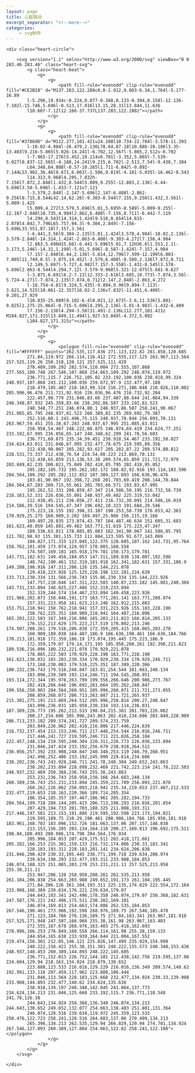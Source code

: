 ```yaml
---
layout: page
title: 心脏跳动
excerpt_separator: "<!--more-->"
categories:
     - svg制作
---
```


<!--more-->
<style>
      .heart-circle {
            position: relative;
            width: 25em;
            height: 25em;
            margin: 0 auto;
            overflow: hidden;
            background-color: #243C43;
            border-radius: 100%;
        }

        .heart-svg {
            overflow: hidden;
            border-radius: 100%;
        }

        .heart-beat {
            animation: beatBeat 800ms ease alternate infinite;
            transform-origin: center center;
        }

        @keyframes beatBeat {
            0% {
                transform: scale(1.3);

            }
            80% {
                transfom: scale(1.4);
            }
            100% {
                transform: scale(1.6);
                transition-property: transform;
                transition-duration: 3s;
            }
        }
</style>

    <div class="heart-circle">

        <svg version="1.1" xmlns="http://www.w3.org/2000/svg" viewBox="0 0 283.46 283.46" class="heart-svg">
            <g class="heart-beat">
                <g>
                    <g>
                        <path fill-rule="evenodd" clip-rule="evenodd" fill="#CE2B28" d="M137.283,122.288c0,0-2.912,0.803-6.34,1.764l-5.177-16.89
			l-5.296,19.934c-0.224,0.077-0.368,0.133-0.394,0.158l-12.136-7.102l-15.746,5.696l-0.513,17.016l13.15,28.31l13.844,11.636
			l18.607-7.12l12.166-37.737L137.283,122.288z"></path>
                    </g>
                </g>
                <g>
                    <g>
                        <path fill-rule="evenodd" clip-rule="evenodd" fill="#37869D" d="M112.277,101.421v24.208l10.734-22.784l-3.578-11.393
			l-10.02-4.984l-26.479,2.136L78.64,87.18l10.886-10.106l3.35-13.403l9.216-5.865l5.026-14.241l-6.702,12.567l-5.865,2.512v-6.702
			l-7.965-17.276l5.452,18.114v6.701l-3.352,5.865l-7.539-5.027l0.837-12.565l-4.188,14.241l9.215,6.702l-2.513,7.54l-9.438,7.384
			L64.348,64.888l-0.57-10.265l1.711-6.842l-0.892-7.144L53.902,36.46l9.671,6.063l-1.506,9.819l-4.181-5.035l-16.462-8.543
			l14.313,9.968l4.295,7.832h-7.156l7.872,2.848l1.432,8.544l5.009,9.255l-12.883,2.136l-6.44-5.696l3.58-5.696l-1.433-7.121v7.121
			l-3.579,2.848l-2.147-5.696l2.147-6.408l-2.862-9.256l0.715,8.544L42.14,62.26l-9.303-8.544l7.155,9.256l1.432,3.561l-5.009-1.425
			l5.009,4.272l3.579,5.696l5.01,5.695h-8.589l-5.009-9.255l-12.167-2.848l10.735,4.984l2.862,6.408l-7.156,0.711l-6.442-7.119
			l4.294,8.543l14.314,1.424l9.518,0.654l14.815-2.078l4.042,7.796L65.757,94.3l-9.304,2.849l-7.156-5.696L33.551,87.18l7.157,3.561
			l-6.441,3.56l9.304-2.135l5.01,1.424l3.578,4.984l-10.02,2.136l-3.579-2.848l-14.314,1.424l-2.863-6.408l-9.303-4.272l7.156,4.984
			l2.863,5.696H15.66l-6.441-5.696l5.01,7.12H36.6l1.553,2.1l-3.173,5.246l-14.31,1.199l-5.01,5.696l-8.587-1.424l-7.157,4.984
			l7.157-2.848l6.44,2.136l-5.814,12.796l7.599-12.199l6.803-7.005l11.749,0.5l-3.875,14.452l-3.579,6.408l-8.589,2.136l7.872,0.711
			l2.149,5.697l-5.727,4.982l7.157-3.558l-1.431-8.545l3.578-5.696l2.863-8.544l4.294,7.12l-3.579-9.968l5.321-12.075l5.681-0.627
			l-3.875,6.691l6.2-7.13l12.333-2.616l3.685,10.773l-7.874,3.56l-5.724-4.271l-7.874,2.135l7.874,0.712l2.147,2.848l-2.863,4.272
			l-10.754-4.01l9.324,5.435l-9.894,9.96l9.894-7.113l-3.621,14.525l10.061-22.357l10.02-2.136v7.832l-11.451,6.409l-9.201,27.929
			l10.835-25.089l9.102-6.4l0.021,12.673l-3.6,11.536l5.881-9.825l1.275-25.064l-0.715-5.696l4.295,2.136l-5.01-4.983l-1.432-6.409
			l7.156-2.136l4.294-3.56l31.491-2.136L112.277,101.421z M104.827,171.315l13.849,11.494l1.927-53.849l-4.372,5.092
			L104.827,171.315z"></path>
                    </g>
                </g>
                <g>
                    <g>
                        <polygon fill-rule="evenodd" clip-rule="evenodd" fill="#FFFFFF" points="262.535,117.836 271.123,122.82 281.858,120.685
			271.84,119.972 266.114,116.412 272.555,117.125 263.967,113.564 257.525,119.26 250.318,120.121 257.525,111.428
			270.409,109.292 282.574,110.004 272.555,107.868 277.565,100.748 267.546,107.868 254.663,109.292 246.074,119.972
			236.771,115.7 226.752,105.02 233.192,100.036 238.918,99.324 248.937,107.868 243.212,100.036 259.672,97.9 232.477,97.188
			218.479,105.487 218.163,99.324 216.271,106.848 210.826,110.002 205.996,96.476 211.721,92.916 226.036,96.476 216.732,92.204
			222.457,90.779 231.046,83.66 237.487,88.644 241.064,94.339 240.348,87.932 245.359,83.66 238.202,86.507 233.192,81.523
			240.348,77.251 246.074,80.1 248.937,86.507 258.241,90.067 251.085,85.795 248.937,81.523 260.389,82.235 269.692,79.387
			252.516,80.1 242.496,75.115 248.937,70.844 256.093,70.131 263.967,59.451 255.38,67.283 248.937,67.995 251.085,63.011
			258.958,54.467 248.222,60.875 246.074,69.419 234.624,77.251 233.192,67.995 236.056,65.147 240.348,62.299 241.78,56.603
			236.771,60.875 235.34,59.451 238.918,54.467 233.192,58.027 234.624,63.011 231.046,67.995 232.477,78.675 219.595,89.356
			212.438,90.067 205.282,93.627 205.282,87.22 209.574,80.812 228.531,73.337 212.438,76.54 224.54,60.223 213.869,70.131
			212.438,65.859 213.136,53.38 209.574,65.859 211.721,72.979 203.849,82.235 200.021,75.049 202.418,85.795 202.418,95.052
			205.282,105.732 195.262,102.172 188.82,92.916 193.114,103.596 204.564,109.292 205.282,112.852 187.389,127.093 166.636,96.476
			183.81,90.067 192.398,72.268 201.703,69.419 208.144,70.844 204.564,67.283 209.715,55.661 201.703,66.571 193.83,67.995
			195.262,52.331 208.859,47.347 214.586,50.195 216.732,58.739 218.163,52.331 226.036,55.891 248.937,49.482 225.319,53.042
			212.438,45.211 236.056,27.411 216.732,38.091 214.586,16.019 214.586,39.516 194.545,47.347 196.692,10.323 191.684,29.546
			175.223,18.155 192.398,33.107 190.253,58.739 176.653,42.363 170.929,25.275 160.909,3.202 169.497,25.986 156.115,19.168
			169.497,28.835 173.074,43.787 164.487,46.634 151.605,31.683 161.623,48.059 145.881,49.482 163.771,51.619 175.223,47.347
			189.536,63.011 178.085,85.083 162.341,90.067 141.586,85.795 121.782,98.93 115.381,115.733 111.884,123.595 91.677,143.069
			104.827,171.315 123.045,122.375 128.605,107.162 143.731,95.764 158.762,101.459 173.074,124.957 178.085,160.558
			174.507,169.101 165.918,179.781 150.173,179.781 143.731,182.631 149.458,184.053 147.311,189.038 138.007,192.598
			148.742,190.461 152.319,181.918 162.341,182.631 157.331,186.9 149.288,198.916 147.311,206.126 135.144,221.078
			129.418,223.926 125.125,228.198 132.281,224.639 133.713,230.334 131.566,236.743 135.86,230.334 135.144,223.926
			147.757,210.646 147.311,222.503 140.87,233.182 145.881,240.304 143.731,233.894 148.025,227.486 152.319,233.894
			152.319,244.574 154.467,233.894 149.458,223.926 151.966,202.073 158.046,191.173 163.771,201.141 163.771,208.974
			157.331,213.958 161.623,213.246 162.912,215.083 153.751,218.941 158.762,218.941 157.331,223.926 155.183,228.198
			158.762,225.351 160.909,218.941 164.487,216.096 165.203,222.503 167.349,216.806 165.203,211.823 166.814,205.133
			176.152,213.629 175.223,217.519 178.802,213.246 174.507,208.261 179.516,206.838 172.359,205.415 168.065,203.278
			160.909,189.038 164.487,186.9 166.636,190.461 166.636,184.766 170.213,181.918 172.359,186.19 173.074,195.445 175.223,186.9
			172.359,179.07 179.14,171.195 185.958,208.261 192.398,211.823 189.536,216.096 180.232,221.078 170.929,221.078
			178.085,222.503 170.929,228.198 163.771,228.198 161.623,236.031 165.203,230.334 170.929,230.334 170.929,246.711
			173.168,230.083 179.516,225.351 187.389,220.366 180.232,236.743 179.516,248.847 183.81,254.544 181.663,248.134
			183.096,239.589 193.114,246.711 194.545,260.951 193.114,272.344 195.978,263.799 199.556,266.646 200.986,273.767
			202.418,266.646 196.692,261.664 195.262,248.847 199.556,250.983 204.564,260.951 205.996,268.071 211.721,273.055
			208.859,268.071 206.713,263.087 211.721,265.937 215.301,275.191 213.869,264.512 205.996,258.814 200.27,248.847
			183.096,236.031 185.958,230.334 193.114,236.031 187.389,226.773 195.262,212.533 198.84,215.381 201.703,226.062
			200.27,234.606 205.996,243.863 202.418,234.606 203.849,228.909 206.713,233.182 209.574,241.727 209.574,231.759
			203.849,226.062 202.418,216.806 217.446,224.639 216.732,237.454 213.153,246.711 217.446,254.544 216.016,246.711
			217.446,241.727 219.595,246.711 221.026,258.104 222.457,248.134 219.595,240.304 220.311,226.773 226.036,233.894
			231.046,247.424 233.192,256.679 238.918,264.512 236.056,257.392 233.908,248.847 240.348,253.119 246.79,260.951
			242.496,252.406 233.192,245.999 229.614,234.606 238.202,236.743 243.928,246.711 241.78,240.304 249.652,243.863
			238.202,233.894 228.898,232.469 221.742,223.214 241.78,222.503 248.937,232.469 250.368,236.743 255.38,243.863
			253.231,236.743 258.958,238.166 264.683,248.134 260.389,236.743 253.231,233.894 245.359,221.789 256.093,221.078
			268.262,226.062 256.093,218.941 235.34,219.653 237.487,212.533 232.477,219.653 218.163,220.366 189.714,205.354
			186.354,185.357 197.467,186.961 205.282,194.733 204.564,199.718 208.144,205.415 206.713,198.293 216.016,201.854
			207.429,194.733 201.703,188.325 211.008,193.311 217.446,197.581 213.153,191.886 219.595,192.598 223.173,194.021
			219.595,189.75 210.29,190.461 200.986,184.766 185.958,181.918 183.961,168.703 183.096,152.726 181.663,137.06 207.157,148.038
			213.153,156.285 203.134,164.118 200.27,169.813 196.692,175.511 198.84,180.493 200.986,174.798 204.564,176.934
			205.996,184.053 207.429,175.511 202.418,172.661 205.282,166.253 215.301,159.133 216.732,174.086 230.33,183.341
			228.183,193.311 228.183,201.141 234.624,206.838 231.046,200.429 230.33,195.445 236.771,199.718 239.634,208.974
			239.634,198.293 232.477,193.311 233.908,184.053 246.074,188.325 251.085,203.278 253.231,211.11 257.525,213.958 255.38,211.11
			253.947,206.126 258.958,208.261 262.535,213.958 261.104,206.838 254.663,203.988 249.652,191.173 261.104,195.445
			271.84,206.126 261.104,193.311 225.135,174.829 222.554,172.164 233.908,168.389 239.634,176.221 239.634,179.07
			244.643,183.341 242.496,178.358 246.074,179.07 250.368,182.631 247.507,176.221 242.496,175.511 238.202,169.101
			246.074,169.813 254.663,174.086 262.535,184.053 267.546,190.461 273.986,192.598 268.976,189.75 267.546,185.478
			271.123,184.766 276.136,189.75 271.84,183.341 263.967,181.918 257.525,171.948 247.507,166.966 255.38,161.98 263.967,163.403
			272.555,167.678 268.976,163.403 275.418,162.693 278.996,166.253 276.849,160.558 266.114,161.98 255.38,159.133
			244.654,165.638 233.939,164.644 221.004,167.552 219.474,156.301 212.05,146.121 225.826,147.499 235.929,154.999
			248.222,158.421 255.38,151.301 248.222,155.573 240.348,153.436 248.937,148.453 260.389,144.893 248.222,145.605
			236.771,152.013 226.752,144.181 212.438,142.756 219.595,137.06 224.604,129.94 218.163,134.924 218.879,130.652
			223.888,123.533 216.016,129.229 216.016,136.349 209.574,140.62 192.991,133.116 207.459,117.962 223.888,106.444
			231.046,113.564 228.183,125.668 232.477,134.924 230.33,139.908 233.908,144.893 232.477,140.62 234.624,135.636
			238.918,139.197 240.348,142.045 241.064,137.773 234.624,134.213 231.046,125.668 233.192,115.7 236.771,118.548 241.78,126.38
			244.643,134.924 250.368,136.349 246.074,134.213 244.643,130.652 249.652,132.077 254.663,138.483 251.801,131.364
			246.074,128.516 239.634,119.972 245.359,123.533 250.476,122.723 258.241,128.516 264.683,137.06 270.409,134.213
			265.396,134.213 262.535,129.94 266.829,129.94 274.701,134.924 267.546,127.093 260.389,127.804 254.663,122.82 258.241,122.108"></polygon>
                    </g>
                </g>
            </g>
        </svg>

    </div>